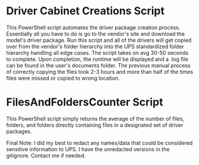 # Driver Cabinet Creations Script
This PowerShell script automates the driver package creation process. Essentially all you have to do is go to the vendor's site and download the model's driver package. Run this script and all of the drivers will get copied over from the vendor's folder hierarchy into the UPS standardized folder hierarchy handling all edge cases. The script takes on avg 30-50 seconds to complete. Upon completion, the runtime will be displayed and a .log file can be found in the user's documents folder. The previous manual process of correctly copying the files took 2-3 hours and more than half of the times files were missed or copied to wrong location.

# FilesAndFoldersCounter Script
This PowerShell script simply returns the average of the number of files, folders, and folders directly containing files in a designated set of driver packages.

Final Note:
I did my best to redact any names/data that could be considered sensitive information to UPS. I have the unredacted versions in the gitignore. Contact me if needed.

